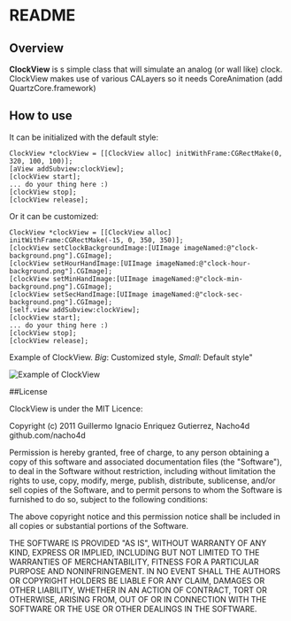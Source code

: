 # README 

## Overview
**ClockView** is s simple class that will simulate an analog (or wall like) clock. ClockView makes use of various CALayers so it needs CoreAnimation (add QuartzCore.framework)

## How to use
It can be initialized with the default style:

    ClockView *clockView = [[ClockView alloc] initWithFrame:CGRectMake(0, 320, 100, 100)];
    [aView addSubview:clockView];
    [clockView start];
    ... do your thing here :)
    [clockView stop];
    [clockView release];

Or it can be customized:

    ClockView *clockView = [[ClockView alloc] initWithFrame:CGRectMake(-15, 0, 350, 350)];
    [clockView setClockBackgroundImage:[UIImage imageNamed:@"clock-background.png"].CGImage];
    [clockView setHourHandImage:[UIImage imageNamed:@"clock-hour-background.png"].CGImage];
    [clockView setMinHandImage:[UIImage imageNamed:@"clock-min-background.png"].CGImage];
    [clockView setSecHandImage:[UIImage imageNamed:@"clock-sec-background.png"].CGImage];
    [self.view addSubview:clockView];
    [clockView start];
    ... do your thing here :)
    [clockView stop];
    [clockView release];

Example of ClockView. 
*Big*: Customized style, 
*Small*: Default style"

![Example of ClockView](https://github.com/nacho4d/ClockView/blob/master/clock/Images/OutputSample.png?raw=true "Example of ClockView. Big:Customized style, Small:Default style")

##License

ClockView is under the MIT Licence:

Copyright (c) 2011 Guillermo Ignacio Enriquez Gutierrez, Nacho4d github.com/nacho4d

Permission is hereby granted, free of charge, to any person obtaining a copy
of this software and associated documentation files (the "Software"), to deal
in the Software without restriction, including without limitation the rights
to use, copy, modify, merge, publish, distribute, sublicense, and/or sell
copies of the Software, and to permit persons to whom the Software is
furnished to do so, subject to the following conditions:

The above copyright notice and this permission notice shall be included in
all copies or substantial portions of the Software.

THE SOFTWARE IS PROVIDED "AS IS", WITHOUT WARRANTY OF ANY KIND, EXPRESS OR
IMPLIED, INCLUDING BUT NOT LIMITED TO THE WARRANTIES OF MERCHANTABILITY,
FITNESS FOR A PARTICULAR PURPOSE AND NONINFRINGEMENT. IN NO EVENT SHALL THE
AUTHORS OR COPYRIGHT HOLDERS BE LIABLE FOR ANY CLAIM, DAMAGES OR OTHER
LIABILITY, WHETHER IN AN ACTION OF CONTRACT, TORT OR OTHERWISE, ARISING FROM,
OUT OF OR IN CONNECTION WITH THE SOFTWARE OR THE USE OR OTHER DEALINGS IN
THE SOFTWARE.

